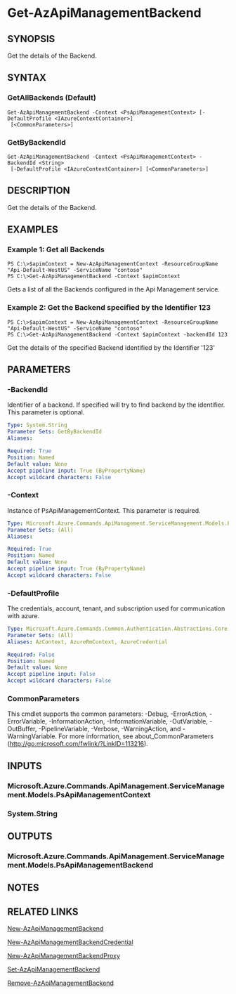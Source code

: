 ﻿---
external help file: Microsoft.Azure.PowerShell.Cmdlets.ApiManagement.ServiceManagement.dll-Help.xml
Module Name: Az.ApiManagement
online version: https://docs.microsoft.com/en-us/powershell/module/az.apimanagement/get-azapimanagementbackend
schema: 2.0.0
---

# Get-AzApiManagementBackend

## SYNOPSIS
Get the details of the Backend.

## SYNTAX

### GetAllBackends (Default)
```
Get-AzApiManagementBackend -Context <PsApiManagementContext> [-DefaultProfile <IAzureContextContainer>]
 [<CommonParameters>]
```

### GetByBackendId
```
Get-AzApiManagementBackend -Context <PsApiManagementContext> -BackendId <String>
 [-DefaultProfile <IAzureContextContainer>] [<CommonParameters>]
```

## DESCRIPTION
Get the details of the Backend.

## EXAMPLES

### Example 1: Get all Backends
```
PS C:\>$apimContext = New-AzApiManagementContext -ResourceGroupName "Api-Default-WestUS" -ServiceName "contoso"
PS C:\>Get-AzApiManagementBackend -Context $apimContext
```

Gets a list of all the Backends configured in the Api Management service.

### Example 2: Get the Backend specified by the Identifier 123
```
PS C:\>$apimContext = New-AzApiManagementContext -ResourceGroupName "Api-Default-WestUS" -ServiceName "contoso"
PS C:\>Get-AzApiManagementBackend -Context $apimContext -backendId 123
```

Get the details of the specified Backend identified by the Identifier '123'

## PARAMETERS

### -BackendId
Identifier of a backend.
If specified will try to find backend by the identifier.
This parameter is optional.

```yaml
Type: System.String
Parameter Sets: GetByBackendId
Aliases:

Required: True
Position: Named
Default value: None
Accept pipeline input: True (ByPropertyName)
Accept wildcard characters: False
```

### -Context
Instance of PsApiManagementContext.
This parameter is required.

```yaml
Type: Microsoft.Azure.Commands.ApiManagement.ServiceManagement.Models.PsApiManagementContext
Parameter Sets: (All)
Aliases:

Required: True
Position: Named
Default value: None
Accept pipeline input: True (ByPropertyName)
Accept wildcard characters: False
```

### -DefaultProfile
The credentials, account, tenant, and subscription used for communication with azure.

```yaml
Type: Microsoft.Azure.Commands.Common.Authentication.Abstractions.Core.IAzureContextContainer
Parameter Sets: (All)
Aliases: AzContext, AzureRmContext, AzureCredential

Required: False
Position: Named
Default value: None
Accept pipeline input: False
Accept wildcard characters: False
```

### CommonParameters
This cmdlet supports the common parameters: -Debug, -ErrorAction, -ErrorVariable, -InformationAction, -InformationVariable, -OutVariable, -OutBuffer, -PipelineVariable, -Verbose, -WarningAction, and -WarningVariable. For more information, see about_CommonParameters (http://go.microsoft.com/fwlink/?LinkID=113216).

## INPUTS

### Microsoft.Azure.Commands.ApiManagement.ServiceManagement.Models.PsApiManagementContext

### System.String

## OUTPUTS

### Microsoft.Azure.Commands.ApiManagement.ServiceManagement.Models.PsApiManagementBackend

## NOTES

## RELATED LINKS

[New-AzApiManagementBackend](./New-AzApiManagementBackend.md)

[New-AzApiManagementBackendCredential](./New-AzApiManagementBackendCredential.md)

[New-AzApiManagementBackendProxy](./New-AzApiManagementBackendProxy.md)

[Set-AzApiManagementBackend](./Set-AzApiManagementBackend.md)

[Remove-AzApiManagementBackend](./Remove-AzApiManagementBackend.md)
